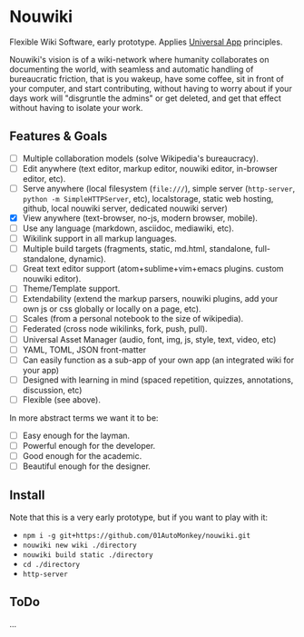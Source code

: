 # Nouwiki

Flexible Wiki Software, early prototype. Applies [Universal App](https://github.com/01AutoMonkey/Universal-App) principles.

Nouwiki's vision is of a wiki-network where humanity collaborates on documenting the world, with seamless and automatic handling of bureaucratic friction, that is you wakeup, have some coffee, sit in front of your computer, and start contributing, without having to worry about if your days work will "disgruntle the admins" or get deleted, and get that effect without having to isolate your work.

## Features & Goals

- [ ] Multiple collaboration models (solve Wikipedia's bureaucracy).
- [ ] Edit anywhere (text editor, markup editor, nouwiki editor, in-browser editor, etc).
- [ ] Serve anywhere (local filesystem (`file:///`), simple server (`http-server`, `python -m SimpleHTTPServer`, etc), localstorage, static web hosting, github, local nouwiki server, dedicated nouwiki server)
- [x] View anywhere (text-browser, no-js, modern browser, mobile).
- [ ] Use any language (markdown, asciidoc, mediawiki, etc).
- [ ] Wikilink support in all markup languages.
- [ ] Multiple build targets (fragments, static, md.html, standalone, full-standalone, dynamic).
- [ ] Great text editor support (atom+sublime+vim+emacs plugins. custom nouwiki editor).
- [ ] Theme/Template support.
- [ ] Extendability (extend the markup parsers, nouwiki plugins, add your own js or css globally or locally on a page, etc).
- [ ] Scales (from a personal notebook to the size of wikipedia).
- [ ] Federated (cross node wikilinks, fork, push, pull).
- [ ] Universal Asset Manager (audio, font, img, js, style, text, video, etc)
- [ ] YAML, TOML, JSON front-matter
- [ ] Can easily function as a sub-app of your own app (an integrated wiki for your app)
- [ ] Designed with learning in mind (spaced repetition, quizzes, annotations, discussion, etc)
- [ ] Flexible (see above).

In more abstract terms we want it to be:

- [ ] Easy enough for the layman.
- [ ] Powerful enough for the developer.
- [ ] Good enough for the academic.
- [ ] Beautiful enough for the designer.

## Install

Note that this is a very early prototype, but if you want to play with it:

- `npm i -g git+https://github.com/01AutoMonkey/nouwiki.git`
- `nouwiki new wiki ./directory`
- `nouwiki build static ./directory`
- `cd ./directory`
- `http-server`

## ToDo

...
